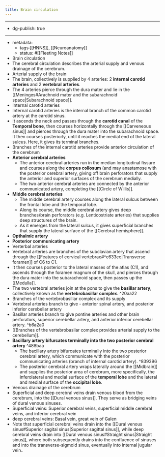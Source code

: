 ```yaml
---
title: Brain circulation
---
```


- --
- dg-publish: true
- --
- metadata:
	- tags:[[HNNS]], [[Neuroanatomy]]
	- status: #[[Fleeting Notes]]
- Brain circulation
- The cerebral circulation describes the arterial supply and venous drainage of the cerebrum.
- Arterial supply of the brain
- The brain, collectively is supplied by 4 arteries: 2 **internal carotid arteries** and 2 **vertebral arteries**.
- The 4 arteries pierce through the dura mater and lie in the [[Meninges#Arachnoid mater and the subarachnoid space|Subarachnoid space]].
- Internal carotid arteries
- Internal carotid arteries is the internal branch of the common carotid artery at the carotid sinus.
- It ascends the neck and passes through the **carotid canal** of the **Temporal bone**, then courses horizontally through the [[Carveneous sinus]] and pierces through the dura mater into the subarachnoid space. It then courses posteriorly, until it reaches the medial end of the lateral sulcus. Here, it gives its terminal branches.
- Branches of the internal carotid arteries provide anterior circulation of the cerebrum
- **Anterior cerebral arteries**
	- The anterior cerebral arteries run in the median longitudinal fissure and courses along the **corpus collosum** (and may anastamose with the posterior cerebral artery, giving off brain perforators that supply the anterior and superior surfaces of the cerebrum medially.
	- The two anterior cerebral arteries are connected by the anterior communicated artery, completing the [[Circle of Willis]].
- **Middle cerebral arteries**
	- The middle cerebral artery courses along the lateral sulcus between the frontal lobe and the temporal lobe.
	- Along its course, the middle cerebral artery gives deep branches/brain perforators (e.g. Lenticostriate arteries) that supplies deep structures of the brain.
	- As it emerges from the lateral sulcus, it gives superficial branches that supply the lateral surface of the [[Cerebral hemisphere]].
- **Opthalmic artery**
- **Posterior communicating artery**
- Verterbal arteries
- Vertebral arteries are branches of the subclavian artery that ascend through the [[Features of cervical vertebrae#^c633cc|Transverse foramen]] of C6 to C1.
- It then courses posterior to the lateral masses of the atlas (C1), and ascends through the foramen magnum of the skull, and pierces through the dura mater into the subarachnoid space, then passes up the [[Medulla]].
- The two vertebral arteries join at the pons to give the **basillar artery**, collectively known as the **vertebrobasillar complex**. ^20aa22
- Branches of the vertebrobasillar complex and its supply
- Vertebral arteries branch to give - anterior spinal artery, and posterior inferior cerebellar artery
- Basillar arteries branch to give pontine arteries and other brain perforators, superior cerebellar artery, and anterior inferior cerebellar artery. ^b6a2a0
- [[Branches of the vertebrobasilar complex provides arterial supply to the cerebellum]].
- **Bacillary artery bifurcates terminally into the two posterior cerebral artery** ^488baa
	- The bacillary artery bifurcates terminally into the two posterior cerebral artery, which communicate with the posterior communicating arteries (branch of internal carotid artery). ^839396
	- The posterior cerebral artery wraps laterally around the [[Midbrain]] and supplies the posterior area of cerebrum, more specifically, the inferolateral and medial surface of the **temporal lobe** and the lateral and medial surface of the **occipital lobe**.
- Venous drainage of the cerebrum
- Superficial and deep cerebral veins drain venous blood from the cerebrum, into the [[Dural venous sinus]]. They serve as bridging veins of dural venous sinuses.
- Superficial veins: Superior cerebral veins, superficial middle cerebral veins, and inferior cerebral vein
- deep cerebral veins: Basal vein, great vein of Galen
- Note that superficial cerebral veins drain into the [[Dural venous sinus#Superior sagital sinus|Superior sagittal sinus]], while deep cerebral veins drain into [[Dural venous sinus#Straight sinus|Straight sinus]], where both subsequently drains into the confluence of sinuses and into the transverse-sigmoid sinus, eventually into internal jugular vein..